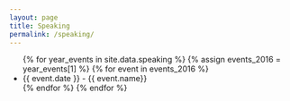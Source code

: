 ```yaml
---
layout: page
title: Speaking
permalink: /speaking/
---
```


<ul>
{% for year_events in site.data.speaking %}
{% assign events_2016 = year_events[1] %}
	{% for event in events_2016 %}
	  <li>
		{{ event.date }} - {{ event.name}}
	  </li>
	{% endfor %}
{% endfor %}
</ul>

